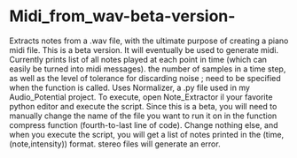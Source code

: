 # Midi_from_wav-beta-version-
Extracts notes from a .wav file, with the ultimate purpose of creating a piano midi file.
This is a beta version. It will eventually be used to generate midi. Currently prints list of all notes played at each point in time (which can easily be turned into midi messages).
the number of samples in a time step, as well as the level of tolerance for discarding noise ; need to be specified when the function is called.
Uses Normalizer, a .py file used in my Audio_Potential project.
To execute, open Note_Extractor il your favorite python editor and execute the script.
Since this is a beta, you will need to manually change the name of the file you want to run it on in the function compress function (fourth-to-last line of code).
Change nothing else, and when you execute the script, you will get a list of notes printed in the (time,(note,intensity)) format.
stereo files will generate an error.
